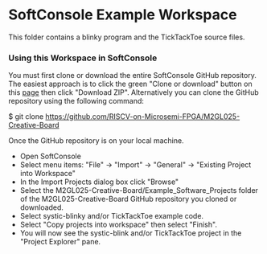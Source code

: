 # SoftConsole Example Workspace
This folder contains a blinky program and the TickTackToe source files.

### Using this Workspace in SoftConsole
You must first clone or download the entire SoftConsole GitHub repository. The easiest approach is to click the green "Clone or download" button on this [page](https://github.com/RISCV-on-Microsemi-FPGA/M2GL025-Creative-Board) then click "Download ZIP".
Alternatively you can clone the GitHub repository using the following command:

   $ git clone https://github.com/RISCV-on-Microsemi-FPGA/M2GL025-Creative-Board

Once the GitHub repository is on your local machine.
* Open SoftConsole
* Select menu items: "File" -> "Import" -> "General" -> "Existing Project into Workspace"
* In the Import Projects dialog box click "Browse"
* Select the M2GL025-Creative-Board/Example_Software_Projects folder of the M2GL025-Creative-Board GitHub repository you cloned or downloaded.
* Select systic-blinky and/or TickTackToe example code.
* Select "Copy projects into workspace" then select "Finish".
* You will now see the systic-blink and/or TickTackToe project in the "Project Explorer" pane.

